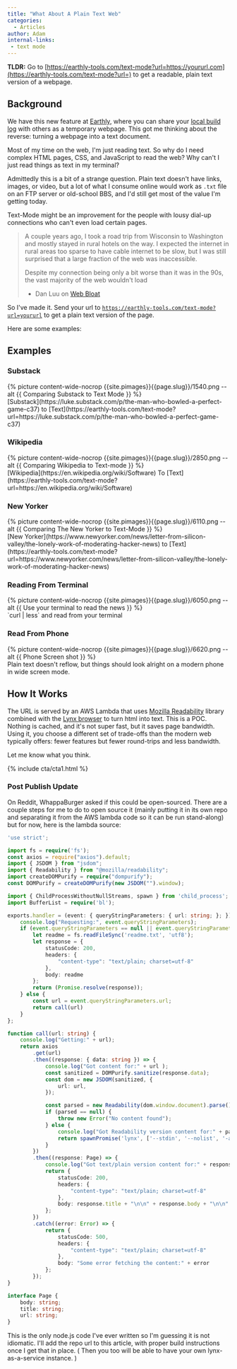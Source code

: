```yaml
---
title: "What About A Plain Text Web"
categories:
  - Articles
author: Adam
internal-links:
 - text mode
---
```

__TLDR:__ Go to [https://earthly-tools.com/text-mode?url=https://yoururl.com](https://earthly-tools.com/text-mode?url=) to get a readable, plain text version of a webpage.
<!-- 
<div class="align-left">
 {% picture grid {{site.pimages}}{{page.slug}}/6050.png --picture --img width="350px" --alt {{ Reading via Curl }} %}
</div> -->

## Background

We have this new feature at [Earthly](https://earthly.dev/), where you can share your [local build log](https://ci.earthly.dev/logs?logId=10cd7603-ec37-4d1d-836d-017ba5c962b3) with others as a temporary webpage. This got me thinking about the reverse: turning a webpage into a text document.

Most of my time on the web, I'm just reading text. So why do I need complex HTML pages, CSS, and JavaScript to read the web? Why can't I just read things as text in my terminal?

Admittedly this is a bit of a strange question. Plain text doesn't have links, images, or video, but a lot of what I consume online would work as `.txt` file on an FTP server or old-school BBS, and I'd still get most of the value I'm getting today.

Text-Mode might be an improvement for the people with lousy dial-up connections who can't even load certain pages.

> A couple years ago, I took a road trip from Wisconsin to Washington and mostly stayed in rural hotels on the way. I expected the internet in rural areas too sparse to have cable internet to be slow, but I was still surprised that a large fraction of the web was inaccessible.
>
> Despite my connection being only a bit worse than it was in the 90s, the vast majority of the web wouldn't load
>
> - Dan Luu on [Web Bloat](https://danluu.com/web-bloat/)

So I've made it. Send your url to [`https://earthly-tools.com/text-mode?url=yoururl`](https://earthly-tools.com/text-mode?url=) to get a plain text version of the page.

Here are some examples:

## Examples

### Substack

<div class="wide">
{% picture content-wide-nocrop {{site.pimages}}{{page.slug}}/1540.png --alt {{ Comparing Substack to Text Mode }} %}
<figcaption>[Substack](https://luke.substack.com/p/the-man-who-bowled-a-perfect-game-c37) to [Text](https://earthly-tools.com/text-mode?url=https://luke.substack.com/p/the-man-who-bowled-a-perfect-game-c37)</figcaption>
</div>

### Wikipedia

<div class="wide">
{% picture content-wide-nocrop {{site.pimages}}{{page.slug}}/2850.png --alt {{ Comparing Wikipedia to Text-mode }} %}
<figcaption>[Wikipedia](https://en.wikipedia.org/wiki/Software) To [Text](https://earthly-tools.com/text-mode?url=https://en.wikipedia.org/wiki/Software)</figcaption>
</div>

### New Yorker

<div class="wide">
{% picture content-wide-nocrop {{site.pimages}}{{page.slug}}/6110.png --alt {{ Comparing The New Yorker to Text-Mode }} %}
<figcaption>[New Yorker](https://www.newyorker.com/news/letter-from-silicon-valley/the-lonely-work-of-moderating-hacker-news) to [Text](https://earthly-tools.com/text-mode?url=https://www.newyorker.com/news/letter-from-silicon-valley/the-lonely-work-of-moderating-hacker-news)</figcaption>
</div>

### Reading From Terminal

<div class="wide">
{% picture content-wide-nocrop {{site.pimages}}{{page.slug}}/6050.png --alt {{ Use your terminal to read the news }} %}
<figcaption>`curl | less` and read from your terminal</figcaption>
</div>

### Read From Phone

<div class="wide">
{% picture content-wide-nocrop {{site.pimages}}{{page.slug}}/6620.png --alt {{ Phone Screen shot }} %}
<figcaption>Plain text doesn't reflow, but things should look alright on a modern phone in wide screen mode.</figcaption>
</div>

## How It Works

The URL is served by an AWS Lambda that uses [Mozilla Readability](https://github.com/mozilla/readability) library combined with the [Lynx browser](https://lynx.invisible-island.net/) to turn html into text. This is a POC. Nothing is cached, and it's not super fast, but it saves page bandwidth. Using it, you choose a different set of trade-offs than the modern web typically offers: fewer features but fewer round-trips and less bandwidth.

Let me know what you think.

{% include cta/cta1.html %}

### Post Publish Update

On Reddit, WhappaBurger asked if this could be open-sourced. There are a couple steps for me to do to open source it (mainly putting it in its own repo and separating it from the AWS lambda code so it can be run stand-along) but for now, here is the lambda source:

~~~{.ts caption="app.ts"}
'use strict';

import fs = require('fs');
const axios = require("axios").default;
import { JSDOM } from "jsdom";
import { Readability } from "@mozilla/readability";
import createDOMPurify = require("dompurify");
const DOMPurify = createDOMPurify(new JSDOM("").window);

import { ChildProcessWithoutNullStreams, spawn } from 'child_process';
import BufferList = require('bl');

exports.handler = (event: { queryStringParameters: { url: string; }; }) => {
    console.log("Requesting:", event.queryStringParameters);
    if (event.queryStringParameters == null || event.queryStringParameters.url === undefined || event.queryStringParameters.url === "") {
        let readme = fs.readFileSync('readme.txt', 'utf8');
        let response = {
            statusCode: 200,
            headers: {
                "content-type": "text/plain; charset=utf-8"
            },
            body: readme
        };
        return (Promise.resolve(response));
    } else {
        const url = event.queryStringParameters.url;
        return call(url)
    }
};

function call(url: string) {
    console.log("Getting:" + url);
    return axios
        .get(url)
        .then((response: { data: string }) => {
            console.log("Got content for:" + url );
            const sanitized = DOMPurify.sanitize(response.data);
            const dom = new JSDOM(sanitized, {
                url: url,
            });

            const parsed = new Readability(dom.window.document).parse();
            if (parsed == null) {
                throw new Error("No content found");
            } else {
                console.log("Got Readability version content for:" + parsed.title + "(" + url + ")");
                return spawnPromise('lynx', ['--stdin', '--nolist', '-assume_charset=utf8', '--dump'], parsed.content, parsed.title, url);
            }
        })
        .then((response: Page) => {
            console.log("Got text/plain version content for:" + response.title + "(" + response.url + ")");
            return {
                statusCode: 200,
                headers: {
                    "content-type": "text/plain; charset=utf-8"
                },
                body: response.title + "\n\n" + response.body + "\n\n" + "Text-Mode By Earthly.dev"
            };
        })
        .catch((error: Error) => {
            return {
                statusCode: 500,
                headers: {
                    "content-type": "text/plain; charset=utf-8"
                },
                body: "Some error fetching the content:" + error
            };
        });
}

interface Page {
    body: string;
    title: string;
    url: string;
}
~~~

This is the only node.js code I've ever written so I'm guessing it is not idiomatic. I'll add the repo url to this article, with proper build instructions once I get that in place. ( Then you too will be able to have your own lynx-as-a-service instance. )
